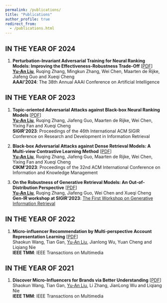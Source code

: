 ```yaml
---
permalink: /publications/
title: "Publications"
author_profile: true
redirect_from: 
  - /publications.html
---
```


IN THE YEAR OF 2024
------
1. **Perturbation-Invariant Adversarial Training for Neural Ranking Models: Improving the Effectiveness-Robustness Trade-Off** 
[[PDF](https://arxiv.org/pdf/2312.10329)] <br>
<ins>**Yu-An Liu**</ins>, Ruqing Zhang, Mingkun Zhang, Wei Chen, Maarten de Rijke, Jiafeng Guo and Xueqi Cheng <br>
**AAAI'2024**: The 38th Annual AAAI Conference on Artificial Intelligence

IN THE YEAR OF 2023
------
1. **Topic-oriented Adversarial Attacks against Black-box Neural Ranking Models** 
[[PDF](https://arxiv.org/pdf/2304.14867)] <br>
<ins>**Yu-An Liu**</ins>, Ruqing Zhang, Jiafeng Guo, Maarten de Rijke, Wei Chen, Yixing Fan and Xueqi Cheng <br>
**SIGIR'2023**: Proceedings of the 46th International ACM SIGIR Conference on Research and Development in Information Retrieval

2. **Black-box Adversarial Attacks against Dense Retrieval Models: A Multi-view Contrastive Learning Method** 
[[PDF](https://arxiv.org/pdf/2304.14867)] <br>
<ins>**Yu-An Liu**</ins>, Ruqing Zhang, Jiafeng Guo, Maarten de Rijke, Wei Chen, Yixing Fan and Xueqi Cheng <br>
**CIKM'2023**: Proceedings of the 32nd ACM International Conference on Information and Knowledge Management


3. **On the Robustness of Generative Retrieval Models: An Out-of-Distribution Perspective** 
[[PDF](https://arxiv.org/pdf/2306.12756)] <br>
<ins>**Yu-An Liu**</ins>, Ruqing Zhang, Jiafeng Guo, Wei Chen and Xueqi Cheng <br>
**Gen-IR workshop at SIGIR'2023**: [The First Workshop on Generative Information Retrieval](https://coda.io/@sigir/gen-ir)

IN THE YEAR OF 2022
------
1. **Micro-influencer Recommendation by Multi-perspective Account Representation Learning** 
[[PDF](https://ieeexplore.ieee.org/stamp/stamp.jsp?tp=&arnumber=9712372)] <br>
Shaokun Wang, Tian Gan, <ins>Yu-An Liu</ins>, Jianlong Wu, Yuan Cheng and Liqiang Nie <br>
**IEEE TMM**: IEEE Transactions on Multimedia

IN THE YEAR OF 2021
------
1. **Discover Micro-Influencers for Brands via Better Understanding** 
[[PDF](https://ieeexplore.ieee.org/stamp/stamp.jsp?tp=&arnumber=9454334)] <br>
Shaokun Wang, Tian Gan, <ins>Yu-An Liu</ins>, Li Zhang, JianLong Wu and Liqiang Nie <br>
**IEEE TMM**: IEEE Transactions on Multimedia
